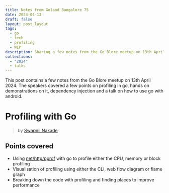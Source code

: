 ```yaml
---
title: Notes from Goland Bangalore 75
date: 2024-04-13
draft: false
layout: post_layout
tags:
  - go
  - tech
  - profiling
  - WIP
description: Sharing a few notes from the Go Blore meetup on 13th April 2024. The speakers covered a few points on profiling in go, hands on demonstrations on it, dependency injection and a talk on how to use go with android.
collections:
  - "2024"
  - talks
---
```


This post contains a few notes from the Go Blore meetup on 13th April 2024. The speakers covered a few points on profiling in go, hands on demonstrations on it, dependency injection and a talk on how to use go with android.


# Profiling with Go

> by [Swapnil Nakade]()

## Points covered

- Using [net/http/pprof](https://pkg.go.dev/net/http/pprof) with go to profile either the CPU, memory or block profiling
- Visualisation of profiling using either the CLI, web flow diagram or flame graph
- Breaking down the code with profiling and finding places to improve performance
